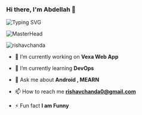 ### Hi there, I'm Abdellah 👋

<!-- Added Typing ticker -->    
![Typing SVG](https://readme-typing-svg.herokuapp.com?font=Fira+Code&duration=1200&pause=1000&color=F70000&width=800&lines=I'm+a+Computer+Science+Engineering+Student.;I'm+an+Applied+Mathematical+Engineering+Student.;and+I+like+contributing+to+the+opensource+community.)

![MasterHead](https://camo.githubusercontent.com/e676ede17c7a1cca2572bf752af0641b59871f02be12fd65309a01104d136731/68747470733a2f2f6d69726f2e6d656469756d2e636f6d2f76322f726573697a653a6669743a313430302f312a675f5f6a6965734c52496643526566564736395066772e676966)


<p align="left"> <img src="https://komarev.com/ghpvc/?username=tomch99&label=Profile%20views&color=0e75b6&style=flat" alt="rishavchanda" /> </p>



- 🔭 I’m currently working on **Vexa Web App**

- 🌱 I’m currently learning **DevOps**

- 💬 Ask me about **Android , MEARN**

- 📫 How to reach me **rishavchanda0@gmail.com**

- ⚡ Fun fact **I am Funny**

